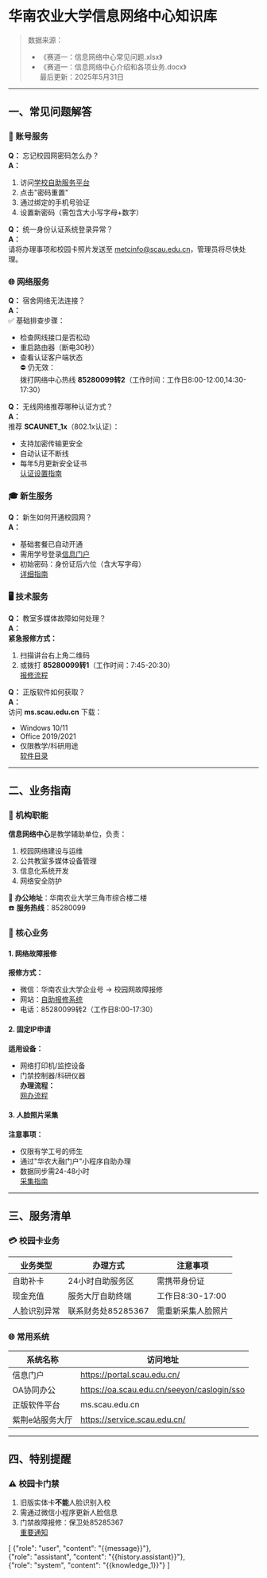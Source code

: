 # 华南农业大学信息网络中心知识库

> 数据来源：  
> - 《赛道一：信息网络中心常见问题.xlsx》  
> - 《赛道一：信息网络中心介绍和各项业务.docx》  
> 最后更新：2025年5月31日

---

## 一、常见问题解答

### 📱 账号服务
**Q：** 忘记校园网密码怎么办？  
**A：**  
1. 访问[学校自助服务平台](https://portal.scau.edu.cn/)  
2. 点击"密码重置"  
3. 通过绑定的手机号验证  
4. 设置新密码（需包含大小写字母+数字）

**Q：** 统一身份认证系统登录异常？  
**A：**  
请将办理事项和校园卡照片发送至 metcinfo@scau.edu.cn，管理员将尽快处理。

### 🌐 网络服务
**Q：** 宿舍网络无法连接？  
**A：**  
✅ 基础排查步骤：  
- 检查网线接口是否松动  
- 重启路由器（断电30秒）  
- 查看认证客户端状态  
⛔ 仍无效：  
拨打网络中心热线 **85280099转2**（工作时间：工作日8:00-12:00,14:30-17:30）

**Q：** 无线网络推荐哪种认证方式？  
**A：**  
推荐 **SCAUNET_1x**（802.1x认证）：  
- 支持加密传输更安全  
- 自动认证不断线  
- 每年5月更新安全证书  
[认证设置指南](http://webplus.scau.edu.cn/_s11/2019/1225/c126a216614/page.psp)

### 🎓 新生服务
**Q：** 新生如何开通校园网？  
**A：**  
- 基础套餐已自动开通  
- 需用学号登录[信息门户](https://portal.scau.edu.cn/)  
- 初始密码：身份证后六位（含大写字母）  
[详细指南](https://mp.weixin.qq.com/s/smH8ryl_DNVPwcjAZso-xA)

### 🖥️ 技术服务
**Q：** 教室多媒体故障如何处理？  
**A：**  
**紧急报修方式：**  
1. 扫描讲台右上角二维码  
2. 或拨打 **85280099转1**（工作时间：7:45-20:30）  
[报修流程](http://webplus.scau.edu.cn/_s11/wlgzbx/list.psp)

**Q：** 正版软件如何获取？  
**A：**  
访问 **ms.scau.edu.cn** 下载：  
- Windows 10/11  
- Office 2019/2021  
- 仅限教学/科研用途  
[软件目录](http://webplus.scau.edu.cn/_s11/zbhrj/list.psp)

---

## 二、业务指南

### 🏢 机构职能
**信息网络中心**是教学辅助单位，负责：
1. 校园网络建设与运维
2. 公共教室多媒体设备管理
3. 信息化系统开发
4. 网络安全防护

📍 **办公地址**：华南农业大学三角市综合楼二楼  
☎️ **服务热线**：85280099

### 🔧 核心业务
#### 1. 网络故障报修
**报修方式：**  
- 微信：华南农业大学企业号 → 校园网故障报修  
- 网站：[自助报修系统](http://itmonitor.scau.edu.cn/itsf/caslogin)  
- 电话：85280099转2（工作日8:00-17:30）

#### 2. 固定IP申请
**适用设备：**  
- 网络打印机/监控设备  
- 门禁控制器/科研仪器  
**办理流程：**  
[网办流程](http://webplus.scau.edu.cn/_s11/gdIPsq/list.psp)

#### 3. 人脸照片采集
**注意事项：**  
- 仅限有学工号的师生  
- 通过"华农大融门户"小程序自助办理  
- 数据同步需24-48小时  
[采集指南](https://ec.scau.edu.cn/webconsole/appMessageDetail/index?moduleId=throughTrain&msgId=740700254397)

---

## 三、服务清单
### 💳 校园卡业务
| 业务类型       | 办理方式                  | 注意事项                  |
|----------------|---------------------------|---------------------------|
| 自助补卡       | 24小时自助服务区          | 需携带身份证              |
| 现金充值       | 服务大厅自助终端          | 工作日8:30-17:00         |
| 人脸识别异常   | 联系财务处85285367        | 需重新采集人脸照片        |

### 🌐 常用系统
| 系统名称               | 访问地址                                  |
|------------------------|-------------------------------------------|
| 信息门户               | https://portal.scau.edu.cn/               |
| OA协同办公             | https://oa.scau.edu.cn/seeyon/caslogin/sso|
| 正版软件平台           | ms.scau.edu.cn                            |
| 紫荆e站服务大厅        | https://service.scau.edu.cn/              |

---

## 四、特别提醒
### ⚠️ 校园卡门禁
1. 旧版实体卡**不能**人脸识别入校  
2. 需通过微信小程序更新人脸信息  
3. 门禁故障报修：保卫处85285367  
[重要通知](https://ec.scau.edu.cn/webconsole/appMessageDetail/index?moduleId=throughTrain&msgId=909700102350)


[
  {"role": "user", "content": "{{message}}"},  
  {"role": "assistant", "content": "{{history.assistant}}"},  
  {"role": "system", "content": "{{knowledge_1}}"} 
]
